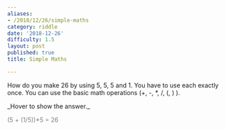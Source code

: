 ```yaml
---
aliases:
- /2018/12/26/simple-maths
category: riddle
date: '2018-12-26'
difficulty: 1.5
layout: post
published: true
title: Simple Maths

---
```


How do you make 26 by using 5, 5, 5 and 1. You have to use each exactly once. 
You can use the basic math operations (+, -, *, /, (, ) ).


<div markdown="1" class='answer-title'>_Hover to show the answer._
</div>
<div class='answer-wrapper'>
<div markdown="1" class='answer' style="color: grey">

(5 + (1/5))*5 = 26

</div>
</div>